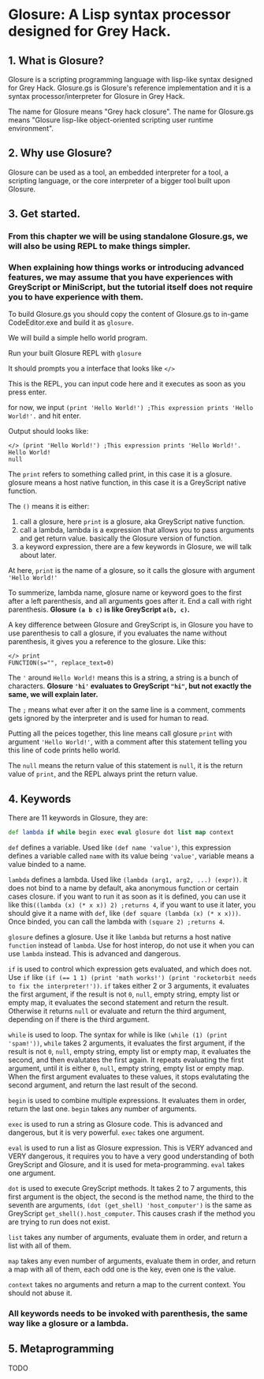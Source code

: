# Glosure: A Lisp syntax processor designed for Grey Hack.

## 1. What is Glosure?

Glosure is a scripting programming language with lisp-like syntax designed for Grey Hack. Glosure.gs is Glosure's reference implementation and it is a syntax processor/interpreter for Glosure in Grey Hack.

The name for Glosure means "Grey hack closure". The name for Glosure.gs means "Glosure lisp-like object-oriented scripting user runtime environment".

## 2. Why use Glosure?

Glosure can be used as a tool, an embedded interpreter for a tool, a scripting language, or the core interpreter of a bigger tool built upon Glosure.

## 3. Get started.

### From this chapter we will be using standalone Glosure.gs, we will also be using REPL to make things simpler.

### When explaining how things works or introducing advanced features, we may assume that you have experiences with GreyScript or MiniScript, but the tutorial itself does not require you to have experience with them.

To build Glosure.gs you should copy the content of Glosure.gs to in-game CodeEditor.exe and build it as `glosure`.

We will build a simple hello world program.

Run your built Glosure REPL with `glosure`

It should prompts you a interface that looks like `</> `

This is the REPL, you can input code here and it executes as soon as you press enter.

for now, we input `(print 'Hello World!') ;This expression prints 'Hello World!'.` and hit enter.

Output should looks like:
```
</> (print 'Hello World!') ;This expression prints 'Hello World!'.
Hello World!
null
```

The `print` refers to something called print, in this case it is a glosure. glosure means a host native function, in this case it is a GreyScript native function.

The `()` means it is either:

1. call a glosure, here `print` is a glosure, aka GreyScript native function.
2. call a lambda, lambda is a expression that allows you to pass arguments and get return value. basically the Glosure version of function.
3. a keyword expression, there are a few keywords in Glosure, we will talk about later.

At here, `print` is the name of a glosure, so it calls the glosure with argument `'Hello World!'`

To summerize, lambda name, glosure name or keyword goes to the first after a left parenthesis, and all arguments goes after it. End a call with right parenthesis. **Glosure `(a b c)` is like GreyScript `a(b, c)`.**

A key difference between Glosure and GreyScript is, in Glosure you have to use parenthesis to call a glosure, if you evaluates the name without parenthesis, it gives you a reference to the glosure. Like this:
```
</> print
FUNCTION(s="", replace_text=0)
```

The `'` around `Hello World!` means this is a string, a string is a bunch of characters. **Glosure `'hi'` evaluates to GreyScript `"hi"`, but not exactly the same, we will explain later.**

The `;` means what ever after it on the same line is a comment, comments gets ignored by the interpreter and is used for human to read.

Putting all the peices together, this line means call glosure `print` with argument `'Hello World!'`, with a comment after this statement telling you this line of code prints hello world.

The `null` means the return value of this statement is `null`, it is the return value of `print`, and the REPL always print the return value.

## 4. Keywords
There are 11 keywords in Glosure, they are:
```clojure
def lambda if while begin exec eval glosure dot list map context
```
`def` defines a variable. Used like `(def name 'value')`, this expression defines a variable called `name` with its value being `'value'`, variable means a value binded to a name.

`lambda` defines a lambda. Used like `(lambda (arg1, arg2, ...) (expr))`. it does not bind to a name by default, aka anonymous function or certain cases closure.
if you want to run it as soon as it is defined, you can use it like this`((lambda (x) (* x x)) 2) ;returns 4`, if you want to use it later, you should give it a name with `def`, like `(def square (lambda (x) (* x x)))`.
Once binded, you can call the lambda with `(square 2) ;returns 4`.

`glosure` defines a glosure. Use it like `lambda` but returns a host native `function` instead of `lambda`. Use for host interop, do not use it when you can use `lambda` instead. This is advanced and dangerous.

`if` is used to control which expression gets evaluated, and which does not.
Use `if` like `(if (== 1 1) (print 'math works!') (print 'rocketorbit needs to fix the interpreter!'))`.
`if` takes either 2 or 3 arguments, it evaluates the first argument, if the result is not `0`, `null`, empty string, empty list or empty map, it evaluates the second statement and return the result.
Otherwise it returns `null` or evaluate and return the third argument, depending on if there is the third argument.

`while` is used to loop. The syntax for while is like `(while (1) (print 'spam!'))`, `while` takes 2 arguments, it evaluates the first argument, if the result is not `0`, `null`, empty string, empty list or empty map, it evaluates the second, and then evalutates the first again.
It repeats evaluating the first argument, until it is either `0`, `null`, empty string, empty list or empty map. When the first argument evaluates to these values, it stops evalutating the second argument, and return the last result of the second.

`begin` is used to combine multiple expressions. It evaluates them in order, return the last one. `begin` takes any number of arguments.

`exec` is used to run a string as Glosure code. This is advanced and dangerous, but it is very powerful. `exec` takes one argument.

`eval` is used to run a list as Glosure expression. This is VERY advanced and VERY dangerous, it requires you to have a very good understanding of both GreyScript and Glosure, and it is used for meta-programming. `eval` takes one argument.

`dot` is used to execute GreyScript methods. It takes 2 to 7 arguments, this first argument is the object, the second is the method name, the third to the seventh are arguments, `(dot (get_shell) 'host_computer')` is the same as GreyScript `get_shell().host_computer`. This causes crash if the method you are trying to run does not exist.

`list` takes any number of arguments, evaluate them in order, and return a list with all of them.

`map` takes any even number of arguments, evaluate them in order, and return a map with all of them, each odd one is the key, even one is the value.

`context` takes no arguments and return a map to the current context. You should not abuse it.

### All keywords needs to be invoked with parenthesis, the same way like a glosure or a lambda.

## 5. Metaprogramming
TODO